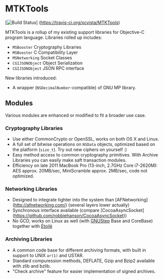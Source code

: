 # MTKTools

[![Build Status](https://travis-ci.org/xcvista/MTKTools.svg?branch=master)]
(https://travis-ci.org/xcvista/MTKTools)

MTKTools is a rollup of my existing support libraries for Objective-C program
language. Libraries rolled up includes:

*   `MSBooster` Cryptography Libraries
*   `MSBooster` C Compatibility Layer
*   `MSNetworking` Socket Classes
*   `CGIJSONObject` Object Serialization
*   `CGIJSONObject` JSON RPC interface

New libraries introduced:

*   A wrapper (`NSDecimalNumber`-compatible) of GNU MP library.

## Modules

Various modules are enhanced or modified to fit a broader use case.

### Cryptography Libraries

*   Use either CommonCrypto or OpenSSL, works on both OS X and Linux.
*   A full set of bitwise operations on `NSData` objects, optimized based on the
    platform (`size_t`). Try out new ciphers on yourself :)
*   Easy method access to common cryptography primitives. With Archive Libraries
    you can easily make saft transaction modules.
*   Efficiency on late 2011 MacBook Pro (13-inch, 2.7GHz Core i7-2620M): AES
    approx. 20MB/sec, MiniScramble approx. 2MB/sec, code not optimized.

### Networking Libraries

*   Designed to integrate tighter into the system than [AFNetworking]
    (http://afnetworking.com/) (several layers lower actually)
*   Synchronous interface available (compare [CocoaAsyncSocket]
    (https://github.com/robbiehanson/CocoaAsyncSocket))
*   No GCD, works on Linux as well (with [GNUStep](http://gnustep.org) Base and
    CoreBase) together with [Étoilé](http://etoileos.com/)

### Archiving Libraries

*   A common code base for different archiving formats, with built in support to
    UNIX `ar(1)` and USTAR.
*   Standard compuression methods, DEFLATE, Gzip and Bzip2 available with zlib
    and bzlib.
*   "Check archive" feature for easier implementation of signed archives.
